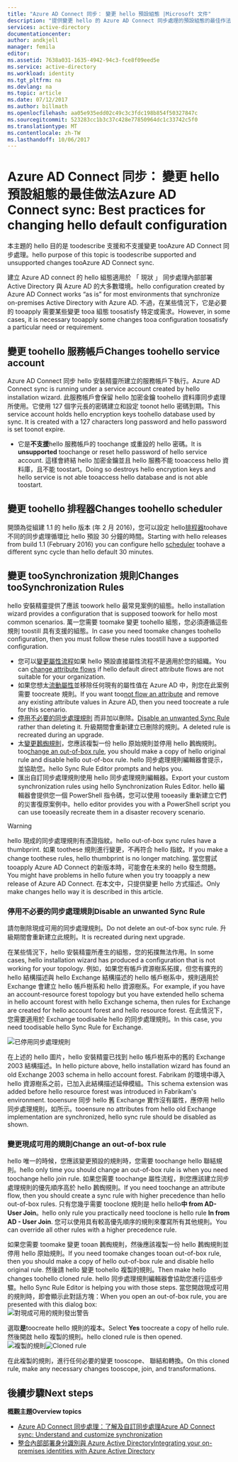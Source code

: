 ```yaml
---
title: "Azure AD Connect 同步： 變更 hello 預設組態 |Microsoft 文件"
description: "提供變更 hello 的 Azure AD Connect 同步處理的預設組態的最佳作法。"
services: active-directory
documentationcenter: 
author: andkjell
manager: femila
editor: 
ms.assetid: 7638a031-1635-4942-94c3-fce8f09eed5e
ms.service: active-directory
ms.workload: identity
ms.tgt_pltfrm: na
ms.devlang: na
ms.topic: article
ms.date: 07/12/2017
ms.author: billmath
ms.openlocfilehash: aa05e935edd02c49c3c3fdc198b854f50327847c
ms.sourcegitcommit: 523283cc1b3c37c428e77850964dc1c33742c5f0
ms.translationtype: MT
ms.contentlocale: zh-TW
ms.lasthandoff: 10/06/2017
---
```

# <a name="azure-ad-connect-sync-best-practices-for-changing-hello-default-configuration"></a><span data-ttu-id="4dae8-103">Azure AD Connect 同步： 變更 hello 預設組態的最佳做法</span><span class="sxs-lookup"><span data-stu-id="4dae8-103">Azure AD Connect sync: Best practices for changing hello default configuration</span></span>
<span data-ttu-id="4dae8-104">本主題的 hello 目的是 toodescribe 支援和不支援變更 tooAzure AD Connect 同步處理。</span><span class="sxs-lookup"><span data-stu-id="4dae8-104">hello purpose of this topic is toodescribe supported and unsupported changes tooAzure AD Connect sync.</span></span>

<span data-ttu-id="4dae8-105">建立 Azure AD connect 的 hello 組態適用於 「 現狀 」 同步處理內部部署 Active Directory 與 Azure AD 的大多數環境。</span><span class="sxs-lookup"><span data-stu-id="4dae8-105">hello configuration created by Azure AD Connect works “as is” for most environments that synchronize on-premises Active Directory with Azure AD.</span></span> <span data-ttu-id="4dae8-106">不過，在某些情況下，它是必要的 tooapply 需要某些變更 tooa 組態 toosatisfy 特定或需求。</span><span class="sxs-lookup"><span data-stu-id="4dae8-106">However, in some cases, it is necessary tooapply some changes tooa configuration toosatisfy a particular need or requirement.</span></span>

## <a name="changes-toohello-service-account"></a><span data-ttu-id="4dae8-107">變更 toohello 服務帳戶</span><span class="sxs-lookup"><span data-stu-id="4dae8-107">Changes toohello service account</span></span>
<span data-ttu-id="4dae8-108">Azure AD Connect 同步 hello 安裝精靈所建立的服務帳戶下執行。</span><span class="sxs-lookup"><span data-stu-id="4dae8-108">Azure AD Connect sync is running under a service account created by hello installation wizard.</span></span> <span data-ttu-id="4dae8-109">此服務帳戶會保留 hello 加密金鑰 toohello 資料庫同步處理所使用。它使用 127 個字元長的密碼建立和設定 toonot hello 密碼到期。</span><span class="sxs-lookup"><span data-stu-id="4dae8-109">This service account holds hello encryption keys toohello database used by sync. It is created with a 127 characters long password and hello password is set toonot expire.</span></span>

* <span data-ttu-id="4dae8-110">它是**不支援**hello 服務帳戶的 toochange 或重設的 hello 密碼。</span><span class="sxs-lookup"><span data-stu-id="4dae8-110">It is **unsupported** toochange or reset hello password of hello service account.</span></span> <span data-ttu-id="4dae8-111">這樣會終結 hello 加密金鑰並且 hello 服務不能 tooaccess hello 資料庫，且不能 toostart。</span><span class="sxs-lookup"><span data-stu-id="4dae8-111">Doing so destroys hello encryption keys and hello service is not able tooaccess hello database and is not able toostart.</span></span>

## <a name="changes-toohello-scheduler"></a><span data-ttu-id="4dae8-112">變更 toohello 排程器</span><span class="sxs-lookup"><span data-stu-id="4dae8-112">Changes toohello scheduler</span></span>
<span data-ttu-id="4dae8-113">開頭為從組建 1.1 的 hello 版本 (年 2 月 2016)，您可以設定 hello[排程器](active-directory-aadconnectsync-feature-scheduler.md)toohave 不同的同步處理循環比 hello 預設 30 分鐘的時間。</span><span class="sxs-lookup"><span data-stu-id="4dae8-113">Starting with hello releases from build 1.1 (February 2016) you can configure hello [scheduler](active-directory-aadconnectsync-feature-scheduler.md) toohave a different sync cycle than hello default 30 minutes.</span></span>

## <a name="changes-toosynchronization-rules"></a><span data-ttu-id="4dae8-114">變更 tooSynchronization 規則</span><span class="sxs-lookup"><span data-stu-id="4dae8-114">Changes tooSynchronization Rules</span></span>
<span data-ttu-id="4dae8-115">hello 安裝精靈提供了應該 toowork hello 最常見案例的組態。</span><span class="sxs-lookup"><span data-stu-id="4dae8-115">hello installation wizard provides a configuration that is supposed toowork for hello most common scenarios.</span></span> <span data-ttu-id="4dae8-116">萬一您需要 toomake 變更 toohello 組態，您必須遵循這些規則 toostill 具有支援的組態。</span><span class="sxs-lookup"><span data-stu-id="4dae8-116">In case you need toomake changes toohello configuration, then you must follow these rules toostill have a supported configuration.</span></span>

* <span data-ttu-id="4dae8-117">您可以[變更屬性流程](active-directory-aadconnectsync-change-the-configuration.md#other-common-attribute-flow-changes)如果 hello 預設直接屬性流程不是適用於您的組織。</span><span class="sxs-lookup"><span data-stu-id="4dae8-117">You can [change attribute flows](active-directory-aadconnectsync-change-the-configuration.md#other-common-attribute-flow-changes) if hello default direct attribute flows are not suitable for your organization.</span></span>
* <span data-ttu-id="4dae8-118">如果您想太[流動屬性](active-directory-aadconnectsync-change-the-configuration.md#do-not-flow-an-attribute)並移除任何現有的屬性值在 Azure AD 中，則您在此案例需要 toocreate 規則。</span><span class="sxs-lookup"><span data-stu-id="4dae8-118">If you want too[not flow an attribute](active-directory-aadconnectsync-change-the-configuration.md#do-not-flow-an-attribute) and remove any existing attribute values in Azure AD, then you need toocreate a rule for this scenario.</span></span>
* <span data-ttu-id="4dae8-119">[停用不必要的同步處理規則](#disable-an-unwanted-sync-rule) 而非加以刪除。</span><span class="sxs-lookup"><span data-stu-id="4dae8-119">[Disable an unwanted Sync Rule](#disable-an-unwanted-sync-rule) rather than deleting it.</span></span> <span data-ttu-id="4dae8-120">升級期間會重新建立已刪除的規則。</span><span class="sxs-lookup"><span data-stu-id="4dae8-120">A deleted rule is recreated during an upgrade.</span></span>
* <span data-ttu-id="4dae8-121">太[變更鶈蜪規則](#change-an-out-of-box-rule)，您應該複製一份 hello 原始規則並停用 hello 鶈蜪規則。</span><span class="sxs-lookup"><span data-stu-id="4dae8-121">too[change an out-of-box rule](#change-an-out-of-box-rule), you should make a copy of hello original rule and disable hello out-of-box rule.</span></span> <span data-ttu-id="4dae8-122">hello 同步處理規則編輯器會提示，並協助您。</span><span class="sxs-lookup"><span data-stu-id="4dae8-122">hello Sync Rule Editor prompts and helps you.</span></span>
* <span data-ttu-id="4dae8-123">匯出自訂同步處理規則使用 hello 同步處理規則編輯器。</span><span class="sxs-lookup"><span data-stu-id="4dae8-123">Export your custom synchronization rules using hello Synchronization Rules Editor.</span></span> <span data-ttu-id="4dae8-124">hello 編輯器會提供您一個 PowerShell 指令碼，您可以使用 tooeasily 重新建立它們的災害復原案例中。</span><span class="sxs-lookup"><span data-stu-id="4dae8-124">hello editor provides you with a PowerShell script you can use tooeasily recreate them in a disaster recovery scenario.</span></span>

> [!WARNING]
> <span data-ttu-id="4dae8-125">hello 現成的同步處理規則有憑證指紋。</span><span class="sxs-lookup"><span data-stu-id="4dae8-125">hello out-of-box sync rules have a thumbprint.</span></span> <span data-ttu-id="4dae8-126">如果 toothese 規則進行變更，不再符合 hello 指紋。</span><span class="sxs-lookup"><span data-stu-id="4dae8-126">If you make a change toothese rules, hello thumbprint is no longer matching.</span></span> <span data-ttu-id="4dae8-127">當您嘗試 tooapply Azure AD Connect 的新版本時，可能會在未來的 hello 發生問題。</span><span class="sxs-lookup"><span data-stu-id="4dae8-127">You might have problems in hello future when you try tooapply a new release of Azure AD Connect.</span></span> <span data-ttu-id="4dae8-128">在本文中，只提供變更 hello 方式描述。</span><span class="sxs-lookup"><span data-stu-id="4dae8-128">Only make changes hello way it is described in this article.</span></span>

### <a name="disable-an-unwanted-sync-rule"></a><span data-ttu-id="4dae8-129">停用不必要的同步處理規則</span><span class="sxs-lookup"><span data-stu-id="4dae8-129">Disable an unwanted Sync Rule</span></span>
<span data-ttu-id="4dae8-130">請勿刪除現成可用的同步處理規則。</span><span class="sxs-lookup"><span data-stu-id="4dae8-130">Do not delete an out-of-box sync rule.</span></span> <span data-ttu-id="4dae8-131">升級期間會重新建立此規則。</span><span class="sxs-lookup"><span data-stu-id="4dae8-131">It is recreated during next upgrade.</span></span>

<span data-ttu-id="4dae8-132">在某些情況下，hello 安裝精靈所產生的組態，您的拓撲無法作用。</span><span class="sxs-lookup"><span data-stu-id="4dae8-132">In some cases, hello installation wizard has produced a configuration that is not working for your topology.</span></span> <span data-ttu-id="4dae8-133">例如，如果您有帳戶資源樹系拓撲，但您有擴充的 hello 結構描述與 hello Exchange 結構描述的 hello 帳戶樹系中，規則適用於 Exchange 會建立 hello 帳戶樹系和 hello 資源樹系。</span><span class="sxs-lookup"><span data-stu-id="4dae8-133">For example, if you have an account-resource forest topology but you have extended hello schema in hello account forest with hello Exchange schema, then rules for Exchange are created for hello account forest and hello resource forest.</span></span> <span data-ttu-id="4dae8-134">在此情況下，您需要適用於 Exchange toodisable hello 的同步處理規則。</span><span class="sxs-lookup"><span data-stu-id="4dae8-134">In this case, you need toodisable hello Sync Rule for Exchange.</span></span>

![已停用同步處理規則](./media/active-directory-aadconnectsync-best-practices-changing-default-configuration/exchangedisabledrule.png)

<span data-ttu-id="4dae8-136">在上述的 hello 圖片，hello 安裝精靈已找到 hello 帳戶樹系中的舊的 Exchange 2003 結構描述。</span><span class="sxs-lookup"><span data-stu-id="4dae8-136">In hello picture above, hello installation wizard has found an old Exchange 2003 schema in hello account forest.</span></span> <span data-ttu-id="4dae8-137">Fabrikam 的環境中導入 hello 資源樹系之前，已加入此結構描述延伸模組。</span><span class="sxs-lookup"><span data-stu-id="4dae8-137">This schema extension was added before hello resource forest was introduced in Fabrikam's environment.</span></span> <span data-ttu-id="4dae8-138">tooensure 同步 hello 舊 Exchange 實作沒有屬性，應停用 hello 同步處理規則，如所示。</span><span class="sxs-lookup"><span data-stu-id="4dae8-138">tooensure no attributes from hello old Exchange implementation are synchronized, hello sync rule should be disabled as shown.</span></span>

### <a name="change-an-out-of-box-rule"></a><span data-ttu-id="4dae8-139">變更現成可用的規則</span><span class="sxs-lookup"><span data-stu-id="4dae8-139">Change an out-of-box rule</span></span>
<span data-ttu-id="4dae8-140">hello 唯一的時候，您應該變更預設的規則時，您需要 toochange hello 聯結規則。</span><span class="sxs-lookup"><span data-stu-id="4dae8-140">hello only time you should change an out-of-box rule is when you need toochange hello join rule.</span></span> <span data-ttu-id="4dae8-141">如果您需要 toochange 屬性流程，則您應該建立同步處理規則的優先順序高於 hello 鶈蜪規則。</span><span class="sxs-lookup"><span data-stu-id="4dae8-141">If you need toochange an attribute flow, then you should create a sync rule with higher precedence than hello out-of-box rules.</span></span> <span data-ttu-id="4dae8-142">只有您幾乎需要 tooclone 規則是 hello hello**中 from AD-User Join**。</span><span class="sxs-lookup"><span data-stu-id="4dae8-142">hello only rule you practically need tooclone is hello rule **In from AD - User Join**.</span></span> <span data-ttu-id="4dae8-143">您可以使用具有較高優先順序的規則來覆寫所有其他規則。</span><span class="sxs-lookup"><span data-stu-id="4dae8-143">You can override all other rules with a higher precedence rule.</span></span>

<span data-ttu-id="4dae8-144">如果您需要 toomake 變更 tooan 鶈蜪規則，然後應該複製一份 hello 鶈蜪規則並停用 hello 原始規則。</span><span class="sxs-lookup"><span data-stu-id="4dae8-144">If you need toomake changes tooan out-of-box rule, then you should make a copy of hello out-of-box rule and disable hello original rule.</span></span> <span data-ttu-id="4dae8-145">然後請 hello 變更 toohello 複製的規則。</span><span class="sxs-lookup"><span data-stu-id="4dae8-145">Then make hello changes toohello cloned rule.</span></span> <span data-ttu-id="4dae8-146">hello 同步處理規則編輯器會協助您進行這些步驟。</span><span class="sxs-lookup"><span data-stu-id="4dae8-146">hello Sync Rule Editor is helping you with those steps.</span></span> <span data-ttu-id="4dae8-147">當您開啟現成可用的規則時，即會顯示此對話方塊：</span><span class="sxs-lookup"><span data-stu-id="4dae8-147">When you open an out-of-box rule, you are presented with this dialog box:</span></span>  
![對現成可用的規則發出警告](./media/active-directory-aadconnectsync-best-practices-changing-default-configuration/warningoutofboxrule.png)

<span data-ttu-id="4dae8-149">選取**是**toocreate hello 規則的複本。</span><span class="sxs-lookup"><span data-stu-id="4dae8-149">Select **Yes** toocreate a copy of hello rule.</span></span> <span data-ttu-id="4dae8-150">然後開啟 hello 複製的規則。</span><span class="sxs-lookup"><span data-stu-id="4dae8-150">hello cloned rule is then opened.</span></span>  
<span data-ttu-id="4dae8-151">![複製的規則](./media/active-directory-aadconnectsync-best-practices-changing-default-configuration/clonedrule.png)</span><span class="sxs-lookup"><span data-stu-id="4dae8-151">![Cloned rule](./media/active-directory-aadconnectsync-best-practices-changing-default-configuration/clonedrule.png)</span></span>

<span data-ttu-id="4dae8-152">在此複製的規則，進行任何必要的變更 tooscope、 聯結和轉換。</span><span class="sxs-lookup"><span data-stu-id="4dae8-152">On this cloned rule, make any necessary changes tooscope, join, and transformations.</span></span>

## <a name="next-steps"></a><span data-ttu-id="4dae8-153">後續步驟</span><span class="sxs-lookup"><span data-stu-id="4dae8-153">Next steps</span></span>
<span data-ttu-id="4dae8-154">**概觀主題**</span><span class="sxs-lookup"><span data-stu-id="4dae8-154">**Overview topics**</span></span>

* [<span data-ttu-id="4dae8-155">Azure AD Connect 同步處理：了解及自訂同步處理</span><span class="sxs-lookup"><span data-stu-id="4dae8-155">Azure AD Connect sync: Understand and customize synchronization</span></span>](active-directory-aadconnectsync-whatis.md)
* [<span data-ttu-id="4dae8-156">整合內部部署身分識別與 Azure Active Directory</span><span class="sxs-lookup"><span data-stu-id="4dae8-156">Integrating your on-premises identities with Azure Active Directory</span></span>](active-directory-aadconnect.md)
